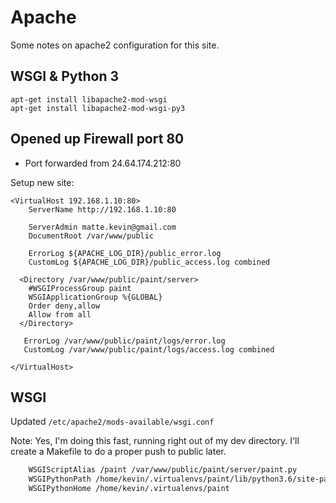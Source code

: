 # Apache

Some notes on apache2 configuration for this site.

## WSGI & Python 3
```
apt-get install libapache2-mod-wsgi
apt-get install libapache2-mod-wsgi-py3
```

## Opened up Firewall port 80

* Port forwarded from 24.64.174.212:80 

Setup new site:
```
<VirtualHost 192.168.1.10:80>
	ServerName http://192.168.1.10:80

	ServerAdmin matte.kevin@gmail.com
	DocumentRoot /var/www/public

	ErrorLog ${APACHE_LOG_DIR}/public_error.log
	CustomLog ${APACHE_LOG_DIR}/public_access.log combined

  <Directory /var/www/public/paint/server>
    #WSGIProcessGroup paint
    WSGIApplicationGroup %{GLOBAL}
    Order deny,allow
    Allow from all
  </Directory>

   ErrorLog /var/www/public/paint/logs/error.log
   CustomLog /var/www/public/paint/logs/access.log combined

</VirtualHost>
```
## WSGI

Updated `/etc/apache2/mods-available/wsgi.conf`

Note: Yes, I'm doing this fast, running right out of my dev directory.
I'll create a Makefile to do a proper push to public later.

```xml
    WSGIScriptAlias /paint /var/www/public/paint/server/paint.py
    WSGIPythonPath /home/kevin/.virtualenvs/paint/lib/python3.6/site-packages
    WSGIPythonHome /home/kevin/.virtualenvs/paint

```
